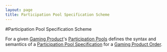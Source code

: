 ```yaml
---
layout: page
title: Participation Pool Specification Scheme
---
```


#Participation Pool Specification Scheme

For a given [Gaming Product](gaming-product)'s [Participation Pools](participation-pool) defines the syntax and semantics of a [Participation Pool Specification](participation-pool-specification) for a [Gaming Product Order](gaming-product-order).
